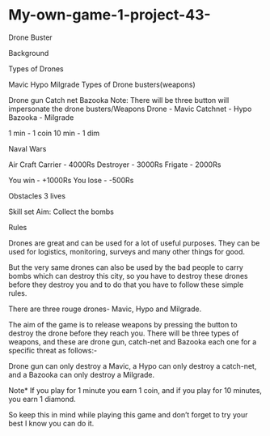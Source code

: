 # My-own-game-1-project-43-
Drone Buster

Background

Types of Drones

Mavic
Hypo
Milgrade
Types of Drone busters(weapons)

Drone gun
Catch net
Bazooka
Note: There will be three button will impersonate the drone busters/Weapons
Drone - Mavic Catchnet - Hypo Bazooka - Milgrade


1 min - 1 coin 10 min - 1 dim

Naval Wars

Air Craft Carrier - 4000Rs Destroyer - 3000Rs Frigate - 2000Rs

You win - +1000Rs You lose - -500Rs

Obstacles 3 lives

Skill set Aim: Collect the bombs


Rules 

Drones are great and can be used for a lot of useful purposes. They can be used for logistics, monitoring, surveys and many other things for good.

But the very same drones can also be used by the bad people to carry bombs which can destroy this city, so you have to destroy these drones before they destroy you and to do that you have to follow these simple rules.
 
There are three rouge drones- Mavic, Hypo and Milgrade.

The aim of the game is to release weapons by pressing the button to destroy the drone before they reach you. There will be three types of weapons, and these are drone gun, catch-net and Bazooka each one for a specific threat as follows:-

Drone gun can only destroy a Mavic, a Hypo can only destroy a catch-net, and a Bazooka can only destroy a Milgrade. 

Note* If you play for 1 minute you earn 1 coin, and
 if you play for 10 minutes, you earn 1 diamond. 

So keep this in mind while playing this game and don’t forget to try your best 
I know you can do it. 
